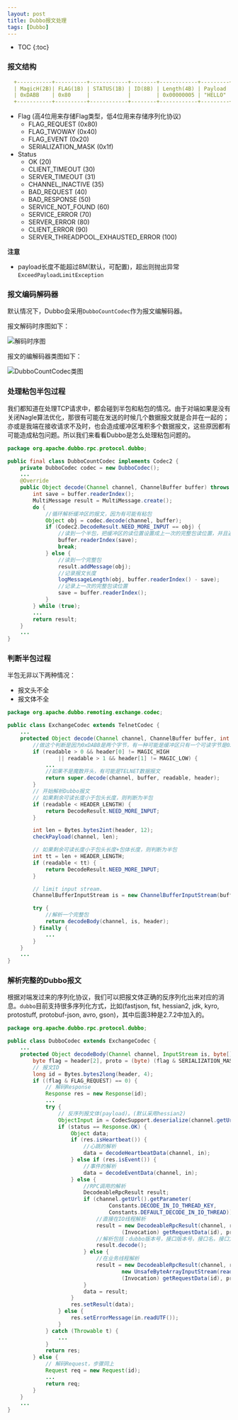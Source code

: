 ```yaml
---
layout: post
title: Dubbo报文处理
tags: [Dubbo]
---
```


* TOC
{:toc}
### 报文结构

```yaml
  +-----------+----------+------------+--------+------------+---------+      
  | MagicH(2B)| FLAG(1B) | STATUS(1B) | ID(8B) | Length(4B) | Payload |
  | 0xDABB    | 0x80     |            |        | 0x00000005 | "HELLO" |
  +-----------+----------+------------+--------+------------+---------+
```

* Flag (高4位用来存储Flag类型，低4位用来存储序列化协议)
  * FLAG_REQUEST (0x80)
  * FLAG_TWOWAY (0x40)
  * FLAG_EVENT (0x20)
  * SERIALIZATION_MASK (0x1f)
* Status
  * OK (20)
  * CLIENT_TIMEOUT (30)
  * SERVER_TIMEOUT (31)
  * CHANNEL_INACTIVE (35)
  * BAD_REQUEST (40)
  * BAD_RESPONSE (50)
  * SERVICE_NOT_FOUND (60)
  * SERVICE_ERROR (70)
  * SERVER_ERROR (80)
  * CLIENT_ERROR (90)
  * SERVER_THREADPOOL_EXHAUSTED_ERROR (100)

**注意**

* payload长度不能超过8M(默认，可配置)，超出则抛出异常`ExceedPayloadLimitException`

### 报文编码解码器

默认情况下，Dubbo会采用`DubboCountCodec`作为报文编解码器。

报文解码时序图如下：

![解码时序图]({{site.baseurl}}/images/解码时序图.png)

报文的编解码器类图如下：

![DubboCountCodec类图]({{site.baseurl}}/images/DubboCountCodec类图.png)

### 处理粘包半包过程

我们都知道在处理TCP请求中，都会碰到半包和粘包的情况。由于对端如果是没有关闭Nagle算法优化，那很有可能在发送的时候几个数据报文就是合并在一起的；亦或是我端在接收请求不及时，也会造成缓冲区堆积多个数据报文，这些原因都有可能造成粘包问题。所以我们来看看Dubbo是怎么处理粘包问题的。

```java
package org.apache.dubbo.rpc.protocol.dubbo;

public final class DubboCountCodec implements Codec2 {
    private DubboCodec codec = new DubboCodec();
    ...
    @Override
    public Object decode(Channel channel, ChannelBuffer buffer) throws IOException {
        int save = buffer.readerIndex();
        MultiMessage result = MultiMessage.create();
        do {
            //循环解析缓冲区的报文，因为有可能有粘包
            Object obj = codec.decode(channel, buffer);
            if (Codec2.DecodeResult.NEED_MORE_INPUT == obj) {
                //读到一个半包，把缓冲区的读位置设置成上一次的完整包读位置，并且返回
                buffer.readerIndex(save); 
                break;
            } else {
                //读到一个完整包
                result.addMessage(obj);
                //记录报文长度
                logMessageLength(obj, buffer.readerIndex() - save);
                //记录上一次的完整包读位置
                save = buffer.readerIndex();
            }
        } while (true);
        ...
        return result;
    }
    ...
}
```



### 判断半包过程

半包无非以下两种情况：

* 报文头不全
* 报文体不全

```java
package org.apache.dubbo.remoting.exchange.codec;

public class ExchangeCodec extends TelnetCodec {
    ...
    protected Object decode(Channel channel, ChannelBuffer buffer, int readable, byte[] header) throws IOException {
        //做这个判断是因为0xDABB是两个字节，有一种可能是缓冲区只有一个可读字节是0xDA，这时候不能把它当做其他的数据报文处理
        if (readable > 0 && header[0] != MAGIC_HIGH
                || readable > 1 && header[1] != MAGIC_LOW) {
            ...
            //如果不是魔数开头，有可能是TELNET数据报文
            return super.decode(channel, buffer, readable, header);
        }
        // 开始解析Dubbo报文
        // 如果剩余可读长度小于包头长度，则判断为半包
        if (readable < HEADER_LENGTH) {
            return DecodeResult.NEED_MORE_INPUT;
        }

        int len = Bytes.bytes2int(header, 12);
        checkPayload(channel, len);

        // 如果剩余可读长度小于包头长度+包体长度，则判断为半包
        int tt = len + HEADER_LENGTH;
        if (readable < tt) {
            return DecodeResult.NEED_MORE_INPUT;
        }

        // limit input stream.
        ChannelBufferInputStream is = new ChannelBufferInputStream(buffer, len);

        try {
            //解析一个完整包
            return decodeBody(channel, is, header);
        } finally {
            ...
        }
    }
    ...
}
```

### 解析完整的Dubbo报文

根据对端发过来的序列化协议，我们可以把报文体正确的反序列化出来对应的消息。`dubbo`目前支持很多序列化方式，比如(fastjson, fst, hessian2, jdk, kyro, protostuff, protobuf-json, avro, gson)，其中后面3种是2.7.2中加入的。

```java
package org.apache.dubbo.rpc.protocol.dubbo;

public class DubboCodec extends ExchangeCodec {
    ...
    protected Object decodeBody(Channel channel, InputStream is, byte[] header) throws IOException {
        byte flag = header[2], proto = (byte) (flag & SERIALIZATION_MASK);
        // 报文ID
        long id = Bytes.bytes2long(header, 4);
        if ((flag & FLAG_REQUEST) == 0) {
            // 解码Response
            Response res = new Response(id);
            ...
            try {
                // 反序列报文体(payload)。(默认采用hessian2)
                ObjectInput in = CodecSupport.deserialize(channel.getUrl(), is, proto);
                if (status == Response.OK) {
                    Object data;
                    if (res.isHeartbeat()) {
                        //心跳的解析
                        data = decodeHeartbeatData(channel, in);
                    } else if (res.isEvent()) {
                        //事件的解析
                        data = decodeEventData(channel, in);
                    } else {
                        //RPC调用的解析
                        DecodeableRpcResult result;
                        if (channel.getUrl().getParameter(
                                Constants.DECODE_IN_IO_THREAD_KEY,
                                Constants.DEFAULT_DECODE_IN_IO_THREAD)) {
                            //直接在IO线程解析
                            result = new DecodeableRpcResult(channel, res, is,
                                    (Invocation) getRequestData(id), proto);
                            //解析包括：dubbo版本号，接口版本号，接口名，接口方法名等等
                            result.decode();
                        } else {
                            //在业务线程解析
                            result = new DecodeableRpcResult(channel, res,
                                    new UnsafeByteArrayInputStream(readMessageData(is)),
                                    (Invocation) getRequestData(id), proto);
                        }
                        data = result;
                    }
                    res.setResult(data);
                } else {
                    res.setErrorMessage(in.readUTF());
                }
            } catch (Throwable t) {
                ...
            }
            return res;
        } else {
            // 解码Request，步骤同上
            Request req = new Request(id);
            ...
            return req;
        }
    }
    ...
}
```



